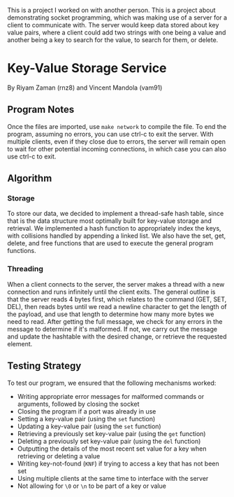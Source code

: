 This is a project I worked on with another person. This is a project about demonstrating socket programming, which was making use of a server for a client to 
communicate with. The server would keep data stored about key value pairs, where a client could add two strings with one being a value and another being a key to search for the value, to search for them, or delete. 

# Key-Value Storage Service
By Riyam Zaman (rnz8) and Vincent Mandola (vam91)

## Program Notes
Once the files are imported, use `make network` to compile the file.
To end the program, assuming no errors, you can use ctrl-c to exit the server. With multiple clients, even if they close due to errors, the server will remain open to wait for other potential incoming connections, in which case you can also use ctrl-c to exit.

## Algorithm
### Storage
To store our data, we decided to implement a thread-safe hash table, since that is the data structure most optimally built for key-value storage and retrieval. We implemented a hash function to appropriately index the keys, with collisions handled by appending a linked list. We also have the set, get, delete, and free functions that are used to execute the general program functions.

### Threading
When a client connects to the server, the server makes a thread with a new connection and runs infinitely until the client exits. The general outline is that the server reads 4 bytes first, which relates to the command (GET, SET, DEL), then reads bytes until we read a newline character to get the length of the payload, and use that length to determine how many more bytes we need to read. After getting the full message, we check for any errors in the message to determine if it's malformed. If not, we carry out the message and update the hashtable with the desired change, or retrieve the requested element. 

## Testing Strategy
To test our program, we ensured that the following mechanisms worked:
- Writing appropriate error messages for malformed commands or arguments, followed by closing the socket
- Closing the program if a port was already in use
- Setting a key-value pair (using the `set` function)
- Updating a key-value pair (using the `set` function)
- Retrieving a previously set key-value pair (using the `get` function)
- Deleting a previously set key-value pair (using the `del` function)
- Outputting the details of the most recent set value for a key when retrieving or deleting a value
- Writing key-not-found (`KNF`) if trying to access a key that has not been set
- Using multiple clients at the same time to interface with the server
- Not allowing for `\0` or `\n` to be part of a key or value
